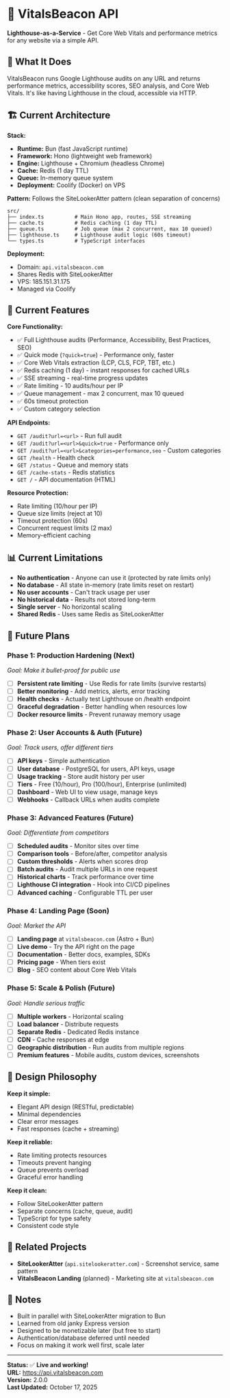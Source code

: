 # 🚨 VitalsBeacon API

**Lighthouse-as-a-Service** - Get Core Web Vitals and performance metrics for any website via a simple API.

## 🎯 What It Does

VitalsBeacon runs Google Lighthouse audits on any URL and returns performance metrics, accessibility scores, SEO analysis, and Core Web Vitals. It's like having Lighthouse in the cloud, accessible via HTTP.

## 🏗️ Current Architecture

**Stack:**
- **Runtime:** Bun (fast JavaScript runtime)
- **Framework:** Hono (lightweight web framework)
- **Engine:** Lighthouse + Chromium (headless Chrome)
- **Cache:** Redis (1 day TTL)
- **Queue:** In-memory queue system
- **Deployment:** Coolify (Docker) on VPS

**Pattern:** Follows the SiteLookerAtter pattern (clean separation of concerns)

```
src/
├── index.ts          # Main Hono app, routes, SSE streaming
├── cache.ts          # Redis caching (1 day TTL)
├── queue.ts          # Job queue (max 2 concurrent, max 10 queued)
├── lighthouse.ts     # Lighthouse audit logic (60s timeout)
└── types.ts          # TypeScript interfaces
```

**Deployment:**
- Domain: `api.vitalsbeacon.com`
- Shares Redis with SiteLookerAtter
- VPS: 185.151.31.175
- Managed via Coolify

## 🚀 Current Features

**Core Functionality:**
- ✅ Full Lighthouse audits (Performance, Accessibility, Best Practices, SEO)
- ✅ Quick mode (`?quick=true`) - Performance only, faster
- ✅ Core Web Vitals extraction (LCP, CLS, FCP, TBT, etc.)
- ✅ Redis caching (1 day) - instant responses for cached URLs
- ✅ SSE streaming - real-time progress updates
- ✅ Rate limiting - 10 audits/hour per IP
- ✅ Queue management - max 2 concurrent, max 10 queued
- ✅ 60s timeout protection
- ✅ Custom category selection

**API Endpoints:**
- `GET /audit?url=<url>` - Run full audit
- `GET /audit?url=<url>&quick=true` - Performance only
- `GET /audit?url=<url>&categories=performance,seo` - Custom categories
- `GET /health` - Health check
- `GET /status` - Queue and memory stats
- `GET /cache-stats` - Redis statistics
- `GET /` - API documentation (HTML)

**Resource Protection:**
- Rate limiting (10/hour per IP)
- Queue size limits (reject at 10)
- Timeout protection (60s)
- Concurrent request limits (2 max)
- Memory-efficient caching

## 📊 Current Limitations

- **No authentication** - Anyone can use it (protected by rate limits only)
- **No database** - All state in-memory (rate limits reset on restart)
- **No user accounts** - Can't track usage per user
- **No historical data** - Results not stored long-term
- **Single server** - No horizontal scaling
- **Shared Redis** - Uses same Redis as SiteLookerAtter

## 🔮 Future Plans

### **Phase 1: Production Hardening** (Next)
*Goal: Make it bullet-proof for public use*

- [ ] **Persistent rate limiting** - Use Redis for rate limits (survive restarts)
- [ ] **Better monitoring** - Add metrics, alerts, error tracking
- [ ] **Health checks** - Actually test Lighthouse on /health endpoint
- [ ] **Graceful degradation** - Better handling when resources low
- [ ] **Docker resource limits** - Prevent runaway memory usage

### **Phase 2: User Accounts & Auth** (Future)
*Goal: Track users, offer different tiers*

- [ ] **API keys** - Simple authentication
- [ ] **User database** - PostgreSQL for users, API keys, usage
- [ ] **Usage tracking** - Store audit history per user
- [ ] **Tiers** - Free (10/hour), Pro (100/hour), Enterprise (unlimited)
- [ ] **Dashboard** - Web UI to view usage, manage keys
- [ ] **Webhooks** - Callback URLs when audits complete

### **Phase 3: Advanced Features** (Future)
*Goal: Differentiate from competitors*

- [ ] **Scheduled audits** - Monitor sites over time
- [ ] **Comparison tools** - Before/after, competitor analysis
- [ ] **Custom thresholds** - Alerts when scores drop
- [ ] **Batch audits** - Audit multiple URLs in one request
- [ ] **Historical charts** - Track performance over time
- [ ] **Lighthouse CI integration** - Hook into CI/CD pipelines
- [ ] **Advanced caching** - Configurable TTL per user

### **Phase 4: Landing Page** (Soon)
*Goal: Market the API*

- [ ] **Landing page** at `vitalsbeacon.com` (Astro + Bun)
- [ ] **Live demo** - Try the API right on the page
- [ ] **Documentation** - Better docs, examples, SDKs
- [ ] **Pricing page** - When tiers exist
- [ ] **Blog** - SEO content about Core Web Vitals

### **Phase 5: Scale & Polish** (Future)
*Goal: Handle serious traffic*

- [ ] **Multiple workers** - Horizontal scaling
- [ ] **Load balancer** - Distribute requests
- [ ] **Separate Redis** - Dedicated Redis instance
- [ ] **CDN** - Cache responses at edge
- [ ] **Geographic distribution** - Run audits from multiple regions
- [ ] **Premium features** - Mobile audits, custom devices, screenshots

## 🎨 Design Philosophy

**Keep it simple:**
- Elegant API design (RESTful, predictable)
- Minimal dependencies
- Clear error messages
- Fast responses (cache + streaming)

**Keep it reliable:**
- Rate limiting protects resources
- Timeouts prevent hanging
- Queue prevents overload
- Graceful error handling

**Keep it clean:**
- Follow SiteLookerAtter pattern
- Separate concerns (cache, queue, audit)
- TypeScript for type safety
- Consistent code style

## 🔗 Related Projects

- **SiteLookerAtter** (`api.sitelookeratter.com`) - Screenshot service, same pattern
- **VitalsBeacon Landing** (planned) - Marketing site at `vitalsbeacon.com`

## 📝 Notes

- Built in parallel with SiteLookerAtter migration to Bun
- Learned from old janky Express version
- Designed to be monetizable later (but free to start)
- Authentication/database deferred until needed
- Focus on making it work well first, scale later

---

**Status:** ✅ **Live and working!**  
**URL:** https://api.vitalsbeacon.com  
**Version:** 2.0.0  
**Last Updated:** October 17, 2025